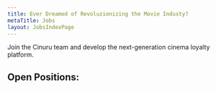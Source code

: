 ```yaml
---
title: Ever Dreamed of Revoluzionizing the Movie Industy?
metaTitle: Jobs
layout: JobsIndexPage
---
```


Join the Cinuru team and develop the next-generation cinema loyalty platform.

## Open Positions:
